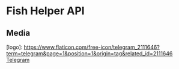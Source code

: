 # Fish Helper API
## Media
[logo]: https://www.flaticon.com/free-icon/telegram_2111646?term=telegram&page=1&position=1&origin=tag&related_id=2111646 [Telegram](https://t.me/Assistant_Fishing)
